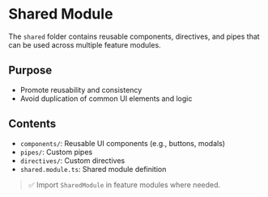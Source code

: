 # Shared Module

The `shared` folder contains reusable components, directives, and pipes that can be used across multiple feature modules.

## Purpose
- Promote reusability and consistency
- Avoid duplication of common UI elements and logic

## Contents
- `components/`: Reusable UI components (e.g., buttons, modals)
- `pipes/`: Custom pipes
- `directives/`: Custom directives
- `shared.module.ts`: Shared module definition

> ✅ Import `SharedModule` in feature modules where needed.
